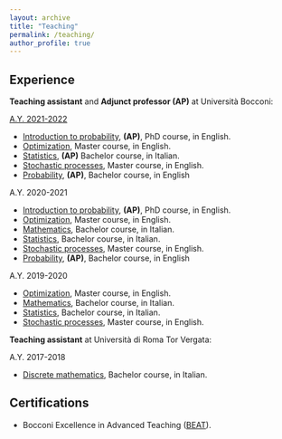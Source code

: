```yaml
---
layout: archive
title: "Teaching"
permalink: /teaching/
author_profile: true
---
```


Experience
------

**Teaching assistant** and **Adjunct professor (AP)** at Università Bocconi:

[A.Y. 2021-2022](http://didattica.unibocconi.it/docenti/cv.php?rif=223678)
* [Introduction to probability](https://www.unibocconi.eu/wps/wcm/connect/Bocconi/SitoPubblico_EN/Navigation+Tree/Home/programs/phd/PhD+in+Economics+and+Finance/Courses+and+Requirements/), **(AP)**, PhD course, in English.
* [Optimization](https://didattica.unibocconi.it/ts/tsn_anteprima.php?cod_ins=20603&anno=2022&IdPag=6618), Master course, in English.
* [Statistics](https://didattica.unibocconi.it/ts/tsn_anteprima.php?cod_ins=30001&anno=2022&IdPag=6618), **(AP)** Bachelor course, in Italian.
* [Stochastic processes](https://didattica.unibocconi.it/ts/tsn_anteprima.php?cod_ins=20604&anno=2022&IdPag=6618), Master course, in English.
* [Probability](http://dihttps://didattica.unibocconi.it/ts/tsn_anteprima.php?cod_ins=30546&anno=2022&IdPag=6618), **(AP)**, Bachelor course, in English

A.Y. 2020-2021
* [Introduction to probability](https://www.unibocconi.eu/wps/wcm/connect/Bocconi/SitoPubblico_EN/Navigation+Tree/Home/programs/phd/PhD+in+Economics+and+Finance/Courses+and+Requirements/), **(AP)**, PhD course, in English.
* [Optimization](http://didattica.unibocconi.it/ts/tsn_anteprima.php?cod_ins=20603&anno=2021&IdPag=6354), Master course, in English.
* [Mathematics](http://didattica.unibocconi.it/ts/tsn_anteprima.php?cod_ins=30062&anno=2021&ric_cdl=TR01&IdPag=6351), Bachelor course, in Italian.
* [Statistics](http://didattica.unibocconi.it/ts/tsn_anteprima.php?cod_ins=30001&anno=2021&ric_cdl=TR07&IdPag=6351), Bachelor course, in Italian.
* [Stochastic processes](http://didattica.unibocconi.it/ts/tsn_anteprima.php?cod_ins=20604&anno=2021&IdPag=6351), Master course, in English.
* [Probability](http://didattica.unibocconi.it/ts/tsn_anteprima.php?cod_ins=30546&anno=2021&IdPag=6352), **(AP)**, Bachelor course, in English

A.Y. 2019-2020
* [Optimization](http://didattica.unibocconi.eu/ts/tsn_anteprima.php?cod_ins=20603&anno=2020&IdPag=6203), Master course, in English.
* [Mathematics](http://didattica.unibocconi.eu/ts/tsn_anteprima.php?cod_ins=30062&anno=2020&IdPag=6203), Bachelor course, in Italian.
* [Statistics](http://didattica.unibocconi.eu/ts/tsn_anteprima.php?cod_ins=30001&anno=2020&ric_cdl=TR01&IdPag=6203), Bachelor course, in Italian.
* [Stochastic processes](http://didattica.unibocconi.it/ts/tsn_anteprima.php?cod_ins=20604&anno=2020&IdPag=6203), Master course, in English.

**Teaching assistant** at Università di Roma Tor Vergata:

A.Y. 2017-2018
* [Discrete mathematics](https://www.mat.uniroma2.it/~gavarini/page-web_files/mat-didat_data/Matematica_Discreta_%28INF%29/Mat-Dis_mat-didat.html), Bachelor course, in Italian.

Certifications
------

* Bocconi Excellence in Advanced Teaching ([BEAT](https://bestr.it/award/show/8b3a93e2027f4cbb8988f46cd3ba6371a0e5d075)).


